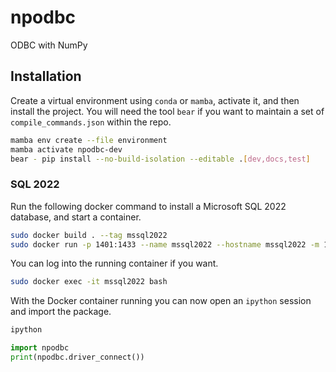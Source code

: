 # npodbc

ODBC with NumPy

## Installation

Create a virtual environment using `conda` or `mamba`, activate it, and then install the
project. You will need the tool `bear` if you want to maintain a set of
`compile_commands.json` within the repo.

```bash
mamba env create --file environment
mamba activate npodbc-dev
bear - pip install --no-build-isolation --editable .[dev,docs,test]
```

### SQL 2022

Run the following docker command to install a Microsoft SQL 2022 database, and start a
container.

```bash
sudo docker build . --tag mssql2022
sudo docker run -p 1401:1433 --name mssql2022 --hostname mssql2022 -m 16GB -d mssql2022
```

You can log into the running container if you want.

```bash
sudo docker exec -it mssql2022 bash
```

With the Docker container running you can now open an `ipython` session and import the
package.

```bash
ipython
```

```python
import npodbc
print(npodbc.driver_connect())
```
